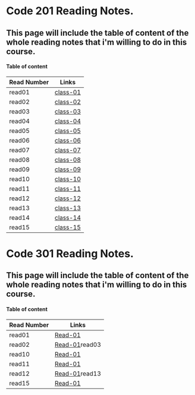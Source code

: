 
# Code 201 Reading Notes.
## This page will include the table of content of the whole reading notes that i'm willing to do in this course.

#### Table of content 

Read Number | Links
----------- | ------
read01 | [class-01](https://ahlamalefishat96.github.io/reading-notes/class-01)
read02 | [class-02](https://ahlamalefishat96.github.io/reading-notes/class-02)
read03 | [class-03](https://ahlamalefishat96.github.io/reading-notes/class-03)
read04 | [class-04](https://ahlamalefishat96.github.io/reading-notes/class-04)
read05 | [class-05](https://ahlamalefishat96.github.io/reading-notes/class-05)
read06 | [class-06](https://ahlamalefishat96.github.io/reading-notes/class-06)
read07 | [class-07](https://ahlamalefishat96.github.io/reading-notes/class-07)
read08 | [class-08](https://ahlamalefishat96.github.io/reading-notes/class-08)
read09 | [class-09](https://ahlamalefishat96.github.io/reading-notes/class-09)
read10 | [class-10](https://ahlamalefishat96.github.io/reading-notes/class-10)
read11 | [class-11](https://ahlamalefishat96.github.io/reading-notes/class-11)
read12 | [class-12](https://ahlamalefishat96.github.io/reading-notes/class-12)
read13 | [class-13](https://ahlamalefishat96.github.io/reading-notes/class-13)
read14 | [class-14](https://ahlamalefishat96.github.io/reading-notes/class-14)
read15 | [class-15](https://ahlamalefishat96.github.io/reading-notes/class-15)

# Code 301 Reading Notes.
## This page will include the table of content of the whole reading notes that i'm willing to do in this course.
#### Table of content 

Read Number | Links
----------- | ------
read01 | [Read-01](https://ahlamalefishat96.github.io/reading-notes/Read-01)
read02 | [Read-01](https://ahlamalefishat96.github.io/reading-notes/Read-02)read03 | [Read-01](https://ahlamalefishat96.github.io/reading-notes/Read-03)read04 | [Read-01](https://ahlamalefishat96.github.io/reading-notes/Read-04)read05 | [Read-01](https://ahlamalefishat96.github.io/reading-notes/Read-05)read06 | [Read-01](https://ahlamalefishat96.github.io/reading-notes/Read-06)read07 | [Read-01](https://ahlamalefishat96.github.io/reading-notes/Read-07)read08 | [Read-01](https://ahlamalefishat96.github.io/reading-notes/Read-08)read09 | [Read-01](https://ahlamalefishat96.github.io/reading-notes/Read-09)
read10 | [Read-01](https://ahlamalefishat96.github.io/reading-notes/Read-10)
read11 | [Read-01](https://ahlamalefishat96.github.io/reading-notes/Read-11)
read12 | [Read-01](https://ahlamalefishat96.github.io/reading-notes/Read-12)read13 | [Read-01](https://ahlamalefishat96.github.io/reading-notes/Read-13)read14 | [Read-01](https://ahlamalefishat96.github.io/reading-notes/Read-14)
read15 | [Read-01](https://ahlamalefishat96.github.io/reading-notes/Read-15)
